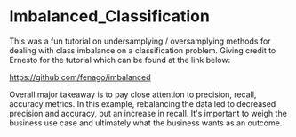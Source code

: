 # Imbalanced_Classification

This was a fun tutorial on undersamplying / oversamplying methods for dealing with class imbalance on a classification problem. Giving credit to Ernesto for the tutorial which can be found at the link below:

https://github.com/fenago/imbalanced

Overall major takeaway is to pay close attention to precision, recall, accuracy metrics. In this example, rebalancing the data led to decreased precision and accuracy, but an increase in recall. It's important to weigh the business use case and ultimately what the business wants as an outcome. 
